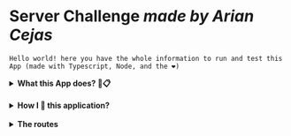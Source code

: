 <h1>Server Challenge <i>made by Arian Cejas  </i> </h1> 


 ```
 Hello world! here you have the whole information to run and test this App (made with Typescript, Node, and the ❤)  
```


<details>
<summary>
<label><b>What this App does? 🤔📋</b> </label>
</summary>
<br/>
<p>
👉 its a basic RESTApi with endpoints that allows you to register, login and get a list of users (only if you have a login token) 
</p>
<br/>
</details>
<br/>
<details>
<summary>
<b>How I 🏃 this application?</b>
</summary>
<br/>
<br/>

```
yarn
```
or
```
npm install 
```

<h2><b>then</b></h2>
<br/>

```
yarn start
```
or
```
npm start
```
<br/>
<p> if everything its all right, in the terminal you will see "Running on port <i> 4000 </i>"</p>

```
after of running the app, you have to you have to be sure that the application connected correctly with the Mongo database
```

## If you have any trouble, please be sure that the port in the DB_DEV_URI env variable matchs with the port that you have established in your MongoDB local

`by default, the port is 27017`

</details>
<br/>
<details>
<summary>
<b> The routes </b>

</summary>
<br/>

### /api/v1

   |Method|Route|Description|required Data|   
|----|-----|-------|  -------|    
|POST|_/auth/signin_|**its responds with a success or a failure**| userName, email, password en _req.body_
|POST|_/auth/login_|**its responds with public info about your account, and a JWT token**| email, password in _req.body_
|GET|_/users_|**A list with all the users**|Bearer token in authorization header _of /auth/login endpoint_


</details>
